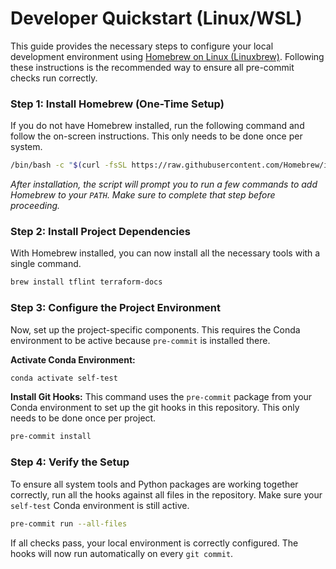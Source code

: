 # Developer Quickstart (Linux/WSL)

This guide provides the necessary steps to configure your local development environment using [Homebrew on Linux (Linuxbrew)](https://docs.brew.sh/Homebrew-on-Linux). Following these instructions is the recommended way to ensure all pre-commit checks run correctly.

### Step 1: Install Homebrew (One-Time Setup)

If you do not have Homebrew installed, run the following command and follow the on-screen instructions. This only needs to be done once per system.

```bash
/bin/bash -c "$(curl -fsSL https://raw.githubusercontent.com/Homebrew/install/HEAD/install.sh)"
```
*After installation, the script will prompt you to run a few commands to add Homebrew to your `PATH`. Make sure to complete that step before proceeding.*

### Step 2: Install Project Dependencies

With Homebrew installed, you can now install all the necessary tools with a single command.

```bash
brew install tflint terraform-docs
```

### Step 3: Configure the Project Environment

Now, set up the project-specific components. This requires the Conda environment to be active because `pre-commit` is installed there.

**Activate Conda Environment:**
```bash
conda activate self-test
```

**Install Git Hooks:**
This command uses the `pre-commit` package from your Conda environment to set up the git hooks in this repository. This only needs to be done once per project.
```bash
pre-commit install
```

### Step 4: Verify the Setup

To ensure all system tools and Python packages are working together correctly, run all the hooks against all files in the repository. Make sure your `self-test` Conda environment is still active.

```bash
pre-commit run --all-files
```

If all checks pass, your local environment is correctly configured. The hooks will now run automatically on every `git commit`.
